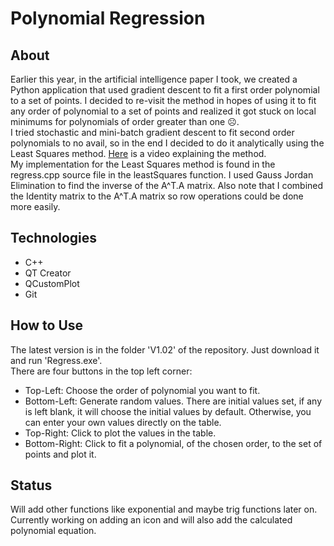 # Polynomial Regression
## About
Earlier this year, in the artificial intelligence paper I took, we created a Python application 
that used gradient descent to fit a first order polynomial to a set of points. I decided to re-visit 
the method in hopes of using it to fit any order of polynomial to a set of points and realized it got 
stuck on local minimums for polynomials of order greater than one ☹.  
I tried stochastic and mini-batch gradient descent to fit second order polynomials to no avail, 
so in the end I decided to do it analytically using the Least Squares method.
[Here](https://www.youtube.com/watch?v=TPKyT3hu71c) is a video explaining the method.  
My implementation for the Least Squares method is found in the regress.cpp source file in the leastSquares function. I used Gauss Jordan Elimination to find the inverse of the A^T.A matrix. Also note that I combined the Identity matrix to the A^T.A matrix so row operations could be done more easily.

## Technologies
- C++
- QT Creator
- QCustomPlot
- Git

## How to Use
The latest version is in the folder 'V1.02' of the repository. Just download it and run 'Regress.exe'.  
There are four buttons in the top left corner:  
- Top-Left: Choose the order of polynomial you want to fit.
- Bottom-Left: Generate random values. There are initial values set, if any is left blank, it will choose the initial values by default. Otherwise, you can enter your own values directly on the table.
- Top-Right: Click to plot the values in the table.
- Bottom-Right: Click to fit a polynomial, of the chosen order, to the set of points and plot it.

## Status
Will add other functions like exponential and maybe trig functions later on. Currently working on adding an icon and will also add the calculated polynomial equation.




